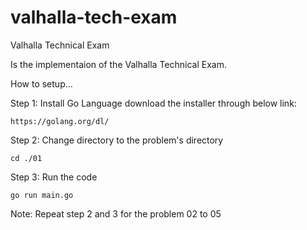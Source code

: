 # valhalla-tech-exam
Valhalla Technical Exam

Is the implementaion of the Valhalla Technical Exam.

How to setup...

Step 1: Install Go Language download the installer through below link:

    https://golang.org/dl/

Step 2: Change directory to the problem's directory

    cd ./01

Step 3: Run the code

    go run main.go
    
Note: Repeat step 2 and 3 for the problem 02 to 05
    
    
  
